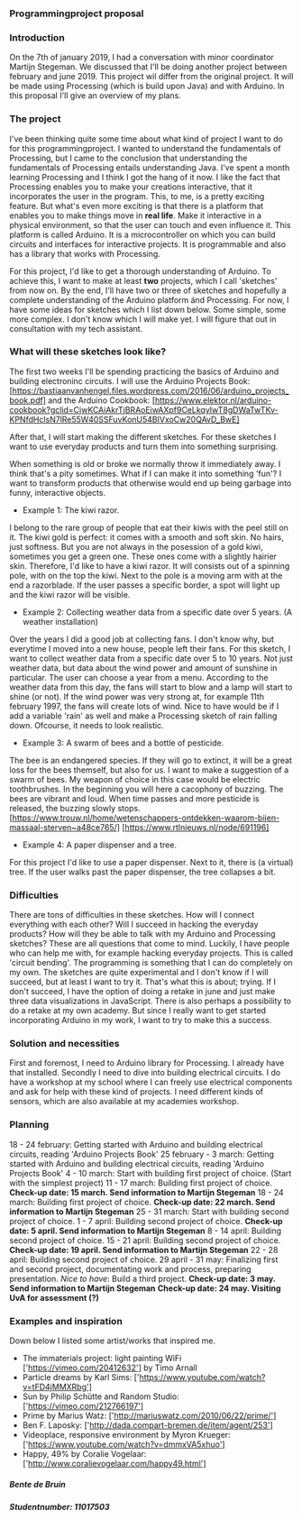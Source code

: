 ### Programmingproject proposal

### **Introduction**
On the 7th of january 2019, I had a conversation with minor coordinator Martijn Stegeman. We discussed that I'll be doing another project between february and june 2019. This project wil differ from the original project. It will be made using Processing (which is build upon Java) and with Arduino. In this proposal I'll give an overview of my plans.


### **The project**
I've been thinking quite some time about what kind of project I want to do for this programmingproject. I wanted to understand the fundamentals of Processing, but I came to the conclusion that understanding the fundamentals of Processing entails understanding Java. I've spent a month learning Processing and I think I got the hang of it now. I like the fact that Processing enables you to make your creations interactive, that it incorporates the user in the program. This, to me, is a pretty exciting feature. But what's even more exciting is that there is a platform that enables you to make things move in **real life**. Make it interactive in a physical environment, so that the user can touch and even influence it. 
This platform is called Arduino. It is a microcontroller on which you can build circuits and interfaces for interactive projects. It is programmable and also has a library that works with Processing. 

For this project, I'd like to get a thorough understanding of Arduino. To achieve this, I want to make at least **two** projects, which I call 'sketches' from now on. By the end, I'll have two or three of sketches and hopefully a complete understanding of the Arduino platform ánd Processing. For now, I have some ideas for sketches which I list down below. Some simple, some more complex. I don't know which I will make yet. I will figure that out in consultation with my tech assistant.


### **What will these sketches look like?**
The first two weeks I'll be spending practicing the basics of Arduino and building electroninc circuits. I will use the Arduino Projects Book: [https://bastiaanvanhengel.files.wordpress.com/2016/06/arduino_projects_book.pdf] and the Arduino Cookbook: [https://www.elektor.nl/arduino-cookbook?gclid=CjwKCAiAkrTjBRAoEiwAXpf9CeLkqyIwT8gDWaTwTKv-KPNfdHclsN7lRe55W40SSFuvKonU54BIVxoCw20QAvD_BwE]

After that, I will start making the different sketches. For these sketches I want to use everyday products and turn them into something surprising. 

When something is old or broke we normally throw it immediately away. I think that's a pity sometimes. What if I can make it into something 'fun'? I want to transform products that otherwise would end up being garbage into funny, interactive objects.

- Example 1: The kiwi razor.

I belong to the rare group of people that eat their kiwis with the peel still on it. The kiwi gold is perfect: it comes with a smooth and soft skin. No hairs, just softness. But you are not always in the posession of a gold kiwi, sometimes you get a green one. These ones come with a slightly hairier skin. Therefore, I'd like to have a kiwi razor. 
It will consists out of a spinning pole, with on the top the kiwi. Next to the pole is a moving arm with at the end a razorblade. If the user passes a specific border, a spot will light up and the kiwi razor will be visible. 

- Example 2: Collecting weather data from a specific date over 5 years. (A weather installation)

Over the years I did a good job at collecting fans. I don't know why, but everytime I moved into a new house, people left their fans. For this sketch, I want to collect weather data from a specific date over 5 to 10 years. Not just weather data, but data about the wind power and amount of sunshine in particular. The user can choose a year from a menu. According to the weather data from this day, the fans will start to blow and a lamp will start to shine (or not). If the wind power was very strong at, for example 11th february 1997, the fans will create lots of wind. Nice to have would be if I add a variable 'rain' as well and make a Processing sketch of rain falling down. Ofcourse, it needs to look realistic.

- Example 3: A swarm of bees and a bottle of pesticide. 

The bee is an endangered species. If they will go to extinct, it will be a great loss for the bees themself, but also for us. I want to make a suggestion of a swarm of bees. My weapon of choice in this case would be electric toothbrushes. In the beginning you will here a cacophony of buzzing. The bees are vibrant and loud. When time passes and more pesticide is released, the buzzing slowly stops. 
[https://www.trouw.nl/home/wetenschappers-ontdekken-waarom-bijen-massaal-sterven~a48ce765/]
[https://www.rtlnieuws.nl/node/691196]

- Example 4: A paper dispenser and a tree.

For this project I'd like to use a paper dispenser. Next to it, there is (a virtual) tree. If the user walks past the paper dispenser, the tree collapses a bit. 

### **Difficulties**
There are tons of difficulties in these sketches. How will I connect everything with each other? Will I succeed in hacking the everyday products? How will they be able to talk with my Arduino and Processing sketches? These are all questions that come to mind. Luckily, I have people who can help me with, for example hacking everyday projects. This is called 'circuit bending'. The programming is something that I can do completely on my own. 
The sketches are quite experimental and I don't know if I will succeed, but at least I want to try it. That's what this is about; trying. If I don't succeed, I have the option of doing a retake in june and just make three data visualizations in JavaScript. There is also perhaps a possibility to do a retake at my own academy. But since I really want to get started incorporating Arduino in my work, I want to try to make this a success.


### **Solution and necessities**
First and foremost, I need to Arduino library for Processing. I already have that installed. Secondly I need to dive into building electrical circuits. I do have a workshop at my school where I can freely use electrical components and ask for help with these kind of projects. I need different kinds of sensors, which are also available at my academies workshop.

### **Planning**
18 - 24 february: Getting started with Arduino and building electrical circuits, reading 'Arduino Projects Book'
25 february - 3 march: Getting started with Arduino and building electrical circuits, reading 'Arduino Projects Book'
4 - 10 march: Start with building first project of choice. (Start with the simplest project)
11 - 17 march: Building first project of choice.
**Check-up date: 15 march. Send information to Martijn Stegeman** 
18 - 24 march: Building first project of choice.
**Check-up date: 22 march. Send information to Martijn Stegeman** 
25 - 31 march: Start with building second project of choice.
1 - 7 april: Building second project of choice.
**Check-up date: 5 april. Send information to Martijn Stegeman** 
8 - 14 april: Building second project of choice.
15 - 21 april: Building second project of choice.
**Check-up date: 19 april. Send information to Martijn Stegeman** 
22 - 28 april: Building second project of choice. 
29 april - 31 may: Finalizing first and second project, documentating work and process, preparing presentation.
*Nice to have*: Build a third project.
**Check-up date: 3 may. Send information to Martijn Stegeman** 
**Check-up date: 24 may. Visiting UvA for assessment (?)** 


### **Examples and inspiration**
Down below I listed some artist/works that inspired me. 
- The immaterials project: light painting WiFi ['https://vimeo.com/20412632'] by Timo Arnall
- Particle dreams by Karl Sims: ['https://www.youtube.com/watch?v=tFD4jMMXRbg']
- Sun by Philip Schütte and Random Studio: ['https://vimeo.com/212766197']
- Prime by Marius Watz: ['http://mariuswatz.com/2010/06/22/prime/']
- Ben F. Laposky: ['http://dada.compart-bremen.de/item/agent/253']
- Videoplace, responsive environment by Myron Krueger: ['https://www.youtube.com/watch?v=dmmxVA5xhuo']
- Happy, 49% by Coralie Vogelaar: ['http://www.coralievogelaar.com/happy49.html']


##### Bente de Bruin 
##### Studentnumber: 11017503
